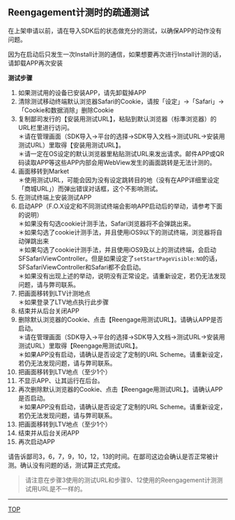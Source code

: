 ## Reengagement计测时的疏通测试

在上架申请以前，请在导入SDK后的状态做充分的测试，以确保APP的动作没有问题。

因为在启动后只发生一次Install计测的通信，如果想要再次进行Install计测的话，请卸载APP再次安装

**测试步骤**

1. 如果测试用的设备已安装APP，请先卸载掉APP<br />
1. 清除测试移动终端默认浏览器Safari的Cookie，请按「设定」→「Safari」→「Cookie和数据消除」删除Cookie<br />
1. 复制鄙司发行的【安装用测试URL】，粘贴到默认浏览器（标準浏览器）的URL栏里进行访问。<br />
＊请在管理画面（SDK导入→平台的选择→SDK导入文档→测试URL→安装用测试URL）里取得【安装用测试URL】。<br />
＊请一定在OS设定的默认浏览器里粘贴测试URL来发出请求。邮件APP或QR码读取APP等这些APP内部会用WebView发生的画面跳转是无法计测的。<br />
1. 画面移转到Market<br />
＊使用测试URL，可能会因为没有设定跳转目的地（没有在APP详细里设定「商城URL」）而弹出错误对话框，这个不影响测试。<br />
1. 在测试终端上安装测试APP<br />
1. 启动APP（F.O.X设定和不同测试终端会影响APP启动后的举动，请参考下面的说明）<br />
＊如果没有勾选cookie计测手法，Safari浏览器将不会弹跳出来。<br />
＊如果勾选了cookie计测手法，并且使用iOS9以下的测试终端，浏览器将自动弹跳出来<br />
＊如果勾选了cookie计测手法，并且使用iOS9及以上的测试终端，会启动SFSafariViewController。但是如果设定了`setStartPageVisible:NO`的话，SFSafariViewController和Safari都不会启动。<br />
＊如果没有出现上述的举动，说明没有正常设定。请重新设定，若仍无法发现问题，请与弊司联系。<br />
1. 把画面移转到LTV计测地点<br />
＊如果登录了LTV地点执行此步骤<br />
1. 结束并从后台关闭APP<br />
1. 删除默认浏览器的Cookie、点击【Reengage用测试URL】。请确认APP是否启动。<br />
＊请在管理画面（SDK导入→平台的选择→SDK导入文档→测试URL→安装用测试URL）里取得【Reengage用测试URL】。<br />
＊如果APP没有启动，请确认是否设定了定制的URL Scheme。请重新设定，若仍无法发现问题，请与弊司联系。<br />
1. 把画面移转到LTV地点（至少1个）<br />
1. 不显示APP、让其运行在后台。<br />
1. 再次删除默认浏览器的Cookie、点击【Reengage用测试URL】。请确认APP是否启动。<br />
＊如果APP没有启动，请确认是否设定了定制的URL Scheme。请重新设定，若仍无法发现问题，请与弊司联系。<br />
1. 把画面移转到LTV地点（至少1个）<br />
1. 结束并从后台关闭APP<br />
1. 再次启动APP<br />

请告诉鄙司3，6，7，9，10，12，13的时间。在鄙司这边会确认是否正常被计测。确认没有问题的话，测试算正式完成。


> 请注意在步骤3使用的测试URL和步骤9、12使用的Reengagement计测测试用URL是不一样的。

---
[TOP](/lang/zh-tw/README.md)
